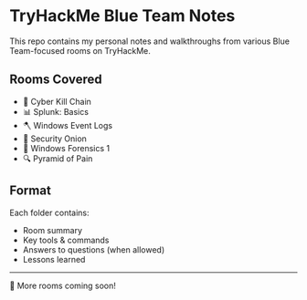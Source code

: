 # TryHackMe Blue Team Notes

This repo contains my personal notes and walkthroughs from various Blue Team-focused rooms on TryHackMe.

## Rooms Covered
- 🧠 Cyber Kill Chain
- 📊 Splunk: Basics
- 🪓 Windows Event Logs
- 🧅 Security Onion
- 🧰 Windows Forensics 1
- 🔍 Pyramid of Pain

## Format
Each folder contains:
- Room summary
- Key tools & commands
- Answers to questions (when allowed)
- Lessons learned

---

🚀 More rooms coming soon!
